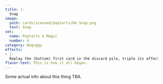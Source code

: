 ```yaml
---
title: |-
  Snap
image: 
  path: cards/scanned/poptarts/04 Snap.png
  text: Snap
set:
  name: Poptarts & Magic
  number: 4
category: Waguggy
effects: 
- |-
  Replay the (bottom) first card in the discard pile, triple its affect
flavor-text: This is how it all began.
---
```

Some actual info about this thing TBA.
